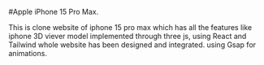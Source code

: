 #Apple iPhone 15 Pro Max.

This is clone website of iphone 15 pro max which has all the features like iphone 3D viever model implemented through three js, using React and Tailwind whole website has been designed and integrated. using Gsap for animations. 
